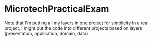 # MicrotechPracticalExam
Note that I'm putting all my layers in one project for simplicity
In a real project, I might put the code into different projects based on layers (presentation, application, domain, data)
